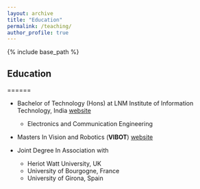 ```yaml
---
layout: archive
title: "Education"
permalink: /teaching/
author_profile: true
---
```


{% include base_path %}

## Education
======
* Bachelor of Technology (Hons) at LNM Institute of Information Technology, India  [website](https://www.lnmiit.ac.in/)
  * Electronics and Communication Engineering
  

* Masters In Vision and Robotics (__VIBOT__) [website](https://www.vibot.org/joint-msc-in-vision--robotics.html)
 * Joint Degree In Association with 
   * Heriot Watt University, UK
   * University of Bourgogne, France
   * University of Girona, Spain
  

